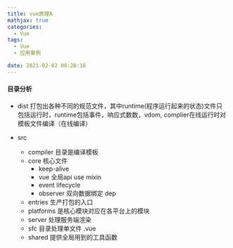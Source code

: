 ```yaml
---
title: vue原理A
mathjax: true
categories:
  - Vue
tags:
  - Vue
  - 应用案例

date: 2021-02-02 08:28:18
---
```


#### 目录分析

+ dist 打包出各种不同的规范文件，其中runtime(程序运行起来的状态)文件只包括运行时，runtime包括事件，响应式数数，vdom,
  complier在线运行时对模板文件编译（在线编译） 

+ src
  + compiler 目录是编译模板
  + core 核心文件
    + keep-alive
    + vue 全局api use mixin
    + event lifecycle
    + observer 双向数据绑定 dep
  + entries 生产打包的入口
  + platforms 是核心模块对应在各平台上的模块
  + server 处理服务端渲染
  + sfc 目录处理单文件 .vue
  + shared 提供全局用到的工具函数
 
